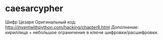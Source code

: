 # caesarcypher
Шифр Цезаря
Оригинальный код: http://inventwithpython.com/hacking/chapter6.html
Дополнение: кириллица + небольшое ограничение в ключе шифровки/расшифровки.
